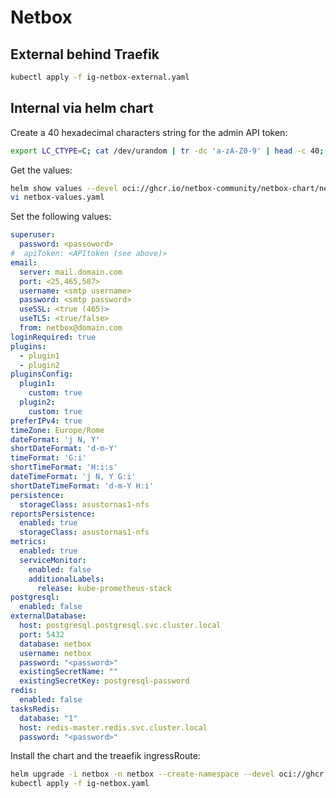 # Netbox

## External behind Traefik

```bash
kubectl apply -f ig-netbox-external.yaml
```

## Internal via helm chart

Create a 40 hexadecimal characters string for the admin API token:

```bash
export LC_CTYPE=C; cat /dev/urandom | tr -dc 'a-zA-Z0-9' | head -c 40; echo
```

Get the values:

```bash
helm show values --devel oci://ghcr.io/netbox-community/netbox-chart/netbox > netbox-values.yaml
vi netbox-values.yaml
```

Set the following values:

```yaml
superuser:
  password: <passoword>
#  apiToken: <APItoken (see above)>
email:
  server: mail.domain.com
  port: <25,465,587>
  username: <smtp username>
  password: <smtp password>
  useSSL: <true (465)>
  useTLS: <true/false>
  from: netbox@domain.com
loginRequired: true
plugins:
  - plugin1
  - plugin2
pluginsConfig:
  plugin1:
    custom: true
  plugin2:
    custom: true
preferIPv4: true
timeZone: Europe/Rome
dateFormat: 'j N, Y'
shortDateFormat: 'd-m-Y'
timeFormat: 'G:i'
shortTimeFormat: 'H:i:s'
dateTimeFormat: 'j N, Y G:i'
shortDateTimeFormat: 'd-m-Y H:i'
persistence:
  storageClass: asustornas1-nfs
reportsPersistence:
  enabled: true
  storageClass: asustornas1-nfs
metrics:
  enabled: true
  serviceMonitor:
    enabled: false
    additionalLabels:
      release: kube-prometheus-stack
postgresql:
  enabled: false
externalDatabase:
  host: postgresql.postgresql.svc.cluster.local
  port: 5432
  database: netbox
  username: netbox
  password: "<password>"
  existingSecretName: ""
  existingSecretKey: postgresql-password
redis:
  enabled: false
tasksRedis:
  database: "1"
  host: redis-master.redis.svc.cluster.local
  password: "<password>"
```

Install the chart and the treaefik ingressRoute:

```bash
helm upgrade -i netbox -n netbox --create-namespace --devel oci://ghcr.io/netbox-community/netbox-chart/netbox -f netbox-values.yaml
kubectl apply -f ig-netbox.yaml
```
